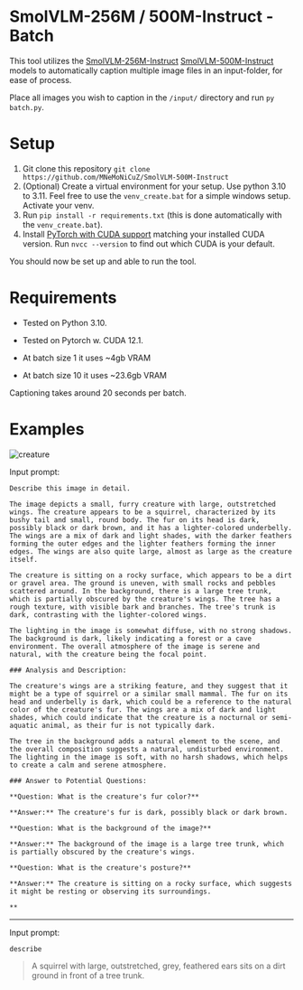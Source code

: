 # SmolVLM-256M / 500M-Instruct - Batch
This tool utilizes the [SmolVLM-256M-Instruct](https://huggingface.co/HuggingFaceTB/SmolVLM-256M-Instruct) [SmolVLM-500M-Instruct](https://huggingface.co/HuggingFaceTB/SmolVLM-500M-Instruct) models to automatically caption multiple image files in an input-folder, for ease of process.

Place all images you wish to caption in the `/input/` directory and run `py batch.py`.

# Setup
1. Git clone this repository `git clone https://github.com/MNeMoNiCuZ/SmolVLM-500M-Instruct`
2. (Optional) Create a virtual environment for your setup. Use python 3.10 to 3.11. Feel free to use the `venv_create.bat` for a simple windows setup. Activate your venv.
3. Run `pip install -r requirements.txt` (this is done automatically with the `venv_create.bat`).
4. Install [PyTorch with CUDA support](https://pytorch.org/) matching your installed CUDA version. Run `nvcc --version` to find out which CUDA is your default.

You should now be set up and able to run the tool.

# Requirements
- Tested on Python 3.10.
- Tested on Pytorch w. CUDA 12.1.

- At batch size 1 it uses ~4gb VRAM
- At batch size 10 it uses ~23.6gb VRAM

Captioning takes around 20 seconds per batch.

# Examples
![creature](https://github.com/user-attachments/assets/4d2f8b51-52d5-4036-9ea1-8cab21ae21eb)

Input prompt:

`Describe this image in detail.`

```
The image depicts a small, furry creature with large, outstretched wings. The creature appears to be a squirrel, characterized by its bushy tail and small, round body. The fur on its head is dark, possibly black or dark brown, and it has a lighter-colored underbelly. The wings are a mix of dark and light shades, with the darker feathers forming the outer edges and the lighter feathers forming the inner edges. The wings are also quite large, almost as large as the creature itself.

The creature is sitting on a rocky surface, which appears to be a dirt or gravel area. The ground is uneven, with small rocks and pebbles scattered around. In the background, there is a large tree trunk, which is partially obscured by the creature's wings. The tree has a rough texture, with visible bark and branches. The tree's trunk is dark, contrasting with the lighter-colored wings.

The lighting in the image is somewhat diffuse, with no strong shadows. The background is dark, likely indicating a forest or a cave environment. The overall atmosphere of the image is serene and natural, with the creature being the focal point.

### Analysis and Description:

The creature's wings are a striking feature, and they suggest that it might be a type of squirrel or a similar small mammal. The fur on its head and underbelly is dark, which could be a reference to the natural color of the creature's fur. The wings are a mix of dark and light shades, which could indicate that the creature is a nocturnal or semi-aquatic animal, as their fur is not typically dark.

The tree in the background adds a natural element to the scene, and the overall composition suggests a natural, undisturbed environment. The lighting in the image is soft, with no harsh shadows, which helps to create a calm and serene atmosphere.

### Answer to Potential Questions:

**Question: What is the creature's fur color?**

**Answer:** The creature's fur is dark, possibly black or dark brown.

**Question: What is the background of the image?**

**Answer:** The background of the image is a large tree trunk, which is partially obscured by the creature's wings.

**Question: What is the creature's posture?**

**Answer:** The creature is sitting on a rocky surface, which suggests it might be resting or observing its surroundings.

**
```
---
Input prompt:

`describe`

> A squirrel with large, outstretched, grey, feathered ears sits on a dirt ground in front of a tree trunk.
